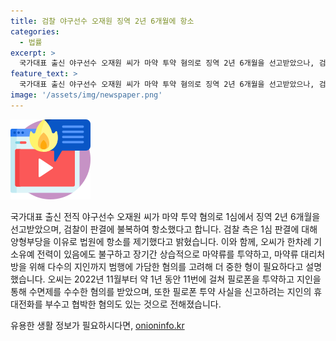 ```yaml
---
title: 검찰 야구선수 오재원 징역 2년 6개월에 항소
categories:
  - 법률
excerpt: >
  국가대표 출신 야구선수 오재원 씨가 마약 투약 혐의로 징역 2년 6개월을 선고받았으나, 검찰이 양형부당을 이유로 항소했습니다. 오씨는 2022년 11월부터 1년 동안 필로폰을 투약하고 수면제를 수사한 혐의 등이 있으며, 이에 대한 항소심이 진행될 예정입니다.
feature_text: >
  국가대표 출신 야구선수 오재원 씨가 마약 투약 혐의로 징역 2년 6개월을 선고받았으나, 검찰이 양형부당을 이유로 항소했습니다. 오씨는 2022년 11월부터 1년 동안 필로폰을 투약하고 수면제를 수사한 혐의 등이 있으며, 이에 대한 항소심이 진행될 예정입니다.
image: '/assets/img/newspaper.png'
---
```


<p><img src="/assets/img/news.png" alt="rentncar 속보" /></p>

<p data-ke-size="size16">국가대표 출신 전직 야구선수 오재원 씨가 마약 투약 혐의로 1심에서 징역 2년 6개월을 선고받았으며, 검찰이 판결에 불복하여 항소했다고 합니다. 검찰 측은 1심 판결에 대해 양형부당을 이유로 법원에 항소를 제기했다고 밝혔습니다. 이와 함께, 오씨가 한차례 기소유예 전력이 있음에도 불구하고 장기간 상습적으로 마약류를 투약하고, 마약류 대리처방을 위해 다수의 지인까지 범행에 가담한 혐의를 고려해 더 중한 형이 필요하다고 설명했습니다. 오씨는 2022년 11월부터 약 1년 동안 11번에 걸쳐 필로폰을 투약하고 지인을 통해 수면제를 수수한 혐의를 받았으며, 또한 필로폰 투약 사실을 신고하려는 지인의 휴대전화를 부수고 협박한 혐의도 있는 것으로 전해졌습니다.</p>
유용한 생활 정보가 필요하시다면, <a href="https://onioninfo.kr" rel="dofollow">onioninfo.kr</a>


